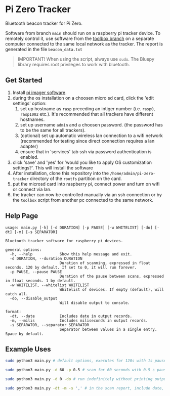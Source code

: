 # Pi Zero Tracker

Bluetooth beacon tracker for Pi Zero.

Software from branch `main` should run on a raspberry pi tracker device. To remotely control it, use software from the [toolbox branch](https://github.com/mat-kubiak/pi-zero-tracker/tree/toolbox) on a separate computer connected to the same local network as the tracker. The report is generated in the file `beacon_data.txt`

> IMPORTANT! When using the script, always use `sudo`. The Bluepy library requires root privileges to work with bluetooth. 

## Get Started

1. Install [pi imager software](https://www.raspberrypi.com/software/).
2. during the os installation on a choosen micro sd card, click the 'edit settings' option:
   1. set up hostname as `rasp` preceding an intiger number (i.e. `rasp0`, `rasp1002` etc.). It's recommended that all trackers have different hostnames.
   2. set up username `admin` and a choosen password. (the password has to be the same for all trackers).
   3. (optional) set up automatic wireless lan connection to a wifi network (recommended for testing since direct connection requires a lan adapter)
   4. ensure that in 'services' tab ssh via password authentication is enabled.
3. click 'save' and 'yes' for 'would you like to apply OS customization settings?'. This will install the software
4. After installation, clone this repository into the `/home/admin/pi-zero-tracker` directory of the `rootfs` partition on the card.
5. put the microsd card into raspberry pi, connect power and turn on wifi or connect via lan. 
6. the tracker can now be controlled manually via an ssh connection or by the `toolbox` script from another pc connected to the same network.

## Help Page

```
usage: main.py [-h] [-d DURATION] [-p PAUSE] [-w WHITELIST] [-do] [-dt] [-m] [-s SEPARATOR]

Bluetooth tracker software for raspberry pi devices.

general options:
  -h, --help            Show this help message and exit.
  -d DURATION, --duration DURATION
                        Duration of scanning, expressed in float seconds. 120 by default. If set to 0, it will run forever.
  -p PAUSE, --pause PAUSE
                        Duration of the pause between scans, expressed in float seconds. 1 by default.
  -w WHITELIST, --whitelist WHITELIST
                        Whitelist of devices. If empty (default), will catch all.
  -do, --disable_output
                        Will disable output to console.

format:
  -dt, --date           Includes date in output records.
  -m, --milis           Includes miliseconds in output records.
  -s SEPARATOR, --separator SEPARATOR
                        Separator between values in a single entry. Space by default.
```

## Example Uses

``` bash
sudo python3 main.py # default options, executes for 120s with 1s pause. Format doesn't include date, miliseconds and everything is separated by space.

sudo python3 main.py -d 60 -p 0.5 # scan for 60 seconds with 0.5 s pause between scans.

sudo python3 main.py -d 0 -do # run indefinitely without printing output.

sudo python3 main.py -dt -m -s ',' # in the scan report, include date, milisecond timestamp and set the separator to ',' (useful for automatically creatins csv documents).
```
